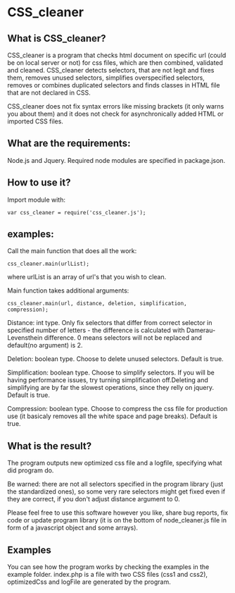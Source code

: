 CSS_cleaner
===========



What is CSS_cleaner?
--------------------

CSS_cleaner is a program that checks html document on specific url (could be on local server or not) for css files, 
which are then combined, validated and cleaned. CSS_cleaner detects selectors,
that are not legit and fixes them, removes unused selectors, simplifies overspecified
selectors, removes or combines duplicated selectors and finds classes in HTML file that 
are not declared in CSS.

CSS_cleaner does not fix syntax errors like missing brackets (it only warns you about them)
and it does not check for asynchronically added HTML or imported CSS files.



What are the requirements:
--------------------------

Node.js and Jquery. Required node modules are specified in package.json.

How to use it?
--------------

Import module with:
```
var css_cleaner = require('css_cleaner.js');
```



examples:
---------

Call the main function that does all the work:
```
css_cleaner.main(urlList);
```
where urlList is an array of url's that you wish to clean.

Main function takes additional arguments:
```
css_cleaner.main(url, distance, deletion, simplification, compression);
```
Distance: int type. Only fix selectors that differ from correct selector in specified number of letters - the difference is calculated with Damerau-Levensthein difference. 0 means selectors will not be replaced and 
default(no argument) is 2.

Deletion: boolean type. Choose to delete unused selectors. Default is true.

Simplification: boolean type. Choose to  simplify selectors. If you will
be having performance issues, try turning simplification off.Deleting and simplifying are by far the slowest operations, since they relly on jquery. Default is true.

Compression: boolean type. Choose to compress the css file for production use (it basicaly removes all the white space and page breaks). Default is true.

What is the result?
-------------------

The program outputs new optimized css file and a logfile, specifying what did program do. 

Be warned: there are not all selectors specified in the program library (just the standardized ones), 
so some very rare selectors might get fixed even if they are correct, 
if you don't adjust distance argument to 0.

Please feel free to use this software however you like, share bug reports, fix code or update program library
(it is on the bottom of node_cleaner.js file in form of a javascript object and some arrays).  

Examples
--------

You can see how the program works by checking the examples in the example folder. index.php is a file with two
CSS files (css1 and css2), optimizedCss and logFile are generated by the program.  




  



